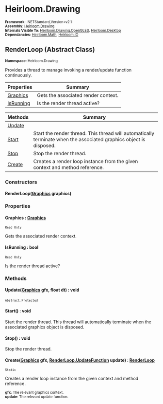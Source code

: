 # Heirloom.Drawing

<small>**Framework**: .NETStandard,Version=v2.1</small>  
<small>**Assembly**: [Heirloom.Drawing](../Heirloom.Drawing/Heirloom.Drawing.md)</small>  
<small>**Internals Visible To**: [Heirloom.Drawing.OpenGLES](../Heirloom.Drawing.OpenGLES/Heirloom.Drawing.OpenGLES.md), [Heirloom.Desktop](../Heirloom.Desktop/Heirloom.Desktop.md)</small>  
<small>**Dependancies**: [Heirloom.Math](../Heirloom.Math/Heirloom.Math.md), [Heirloom.IO](../Heirloom.IO/Heirloom.IO.md)</small>  

## RenderLoop (Abstract Class)
<small>**Namespace**: Heirloom.Drawing</sub></small>  

Provides a thread to manage invoking a render/update function continuously.

| Properties | Summary |
|------------|---------|
| [Graphics](#GRAD884C619) | Gets the associated render context. |
| [IsRunning](#ISRECDE47CD) | Is the render thread active? |

| Methods | Summary |
|---------|---------|
| [Update](#UPD833E6A6C) |  |
| [Start](#STADBEC304F) | Start the render thread. This thread will automatically terminate when the associated graphics object is disposed. |
| [Stop](#STO4AE17E3B) | Stop the render thread. |
| [Create](#CREE4D21C3C) | Creates a render loop instance from the given context and method reference. |

### Constructors

#### RenderLoop([Graphics](Heirloom.Drawing.Graphics.md) graphics)

### Properties

#### <a name="GRAD884C619"></a>Graphics : [Graphics](Heirloom.Drawing.Graphics.md)

<small>`Read Only`</small>

Gets the associated render context.

#### <a name="ISRECDE47CD"></a>IsRunning : bool

<small>`Read Only`</small>

Is the render thread active?

### Methods

#### <a name="UPD833E6A6C"></a>Update([Graphics](Heirloom.Drawing.Graphics.md) gfx, float dt) : void

<small>`Abstract`, `Protected`</small>


#### <a name="STADBEC304F"></a>Start() : void


Start the render thread. This thread will automatically terminate when the associated graphics object is disposed.

#### <a name="STO4AE17E3B"></a>Stop() : void


Stop the render thread.

#### <a name="CREE4D21C3C"></a>Create([Graphics](Heirloom.Drawing.Graphics.md) gfx, [RenderLoop.UpdateFunction](Heirloom.Drawing.RenderLoop.UpdateFunction.md) update) : [RenderLoop](Heirloom.Drawing.RenderLoop.md)

<small>`Static`</small>

Creates a render loop instance from the given context and method reference.

<small>**gfx**: <param name="gfx">The relevant graphics context.</param>  
</small>
<small>**update**: <param name="update">The relevant update function.</param>  
</small>

